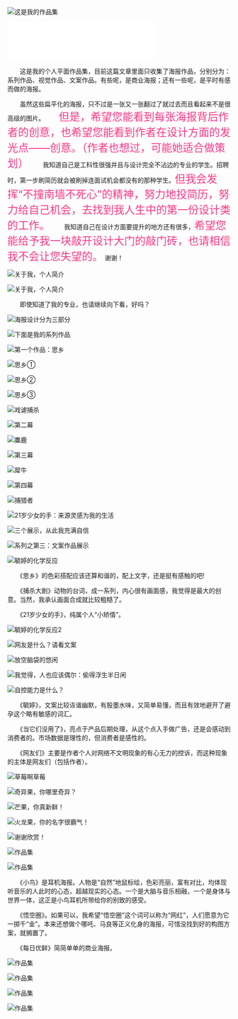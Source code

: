 ![这是我的作品集](/img/1.jpg)

<iframe frameborder="no" border="0" marginwidth="0" marginheight="0" width=330 height=86 src="//music.163.com/outchain/player?type=2&id=5276811&auto=1&height=66"></iframe>

　　这是我的个人平面作品集，目前这篇文章里面只收集了海报作品，分别分为：系列作品、视觉作品、文案作品。有些呢，是商业海报；还有一些呢，是平时有感而做的海报。

　　虽然这些扁平化的海报，只不过是一张又一张翻过了就过去而且看起来不是很高级的图片。
　　<font color=#F93A86 size=5>但是，希望您能看到每张海报背后作者的创意，也希望您能看到作者在设计方面的发光点——创意。（作者也想过，可能她适合做策划）</font>
　　我知道自己是工科性很强并且与设计完全不沾边的专业的学生。招聘时，第一步刷简历就会被刷掉连面试机会都没有的那种学生。<font color=#F93A86 size=5>但我会发挥“不撞南墙不死心”的精神，努力地投简历，努力给自己机会，去找到我人生中的第一份设计类的工作。</font>
　　我知道自己在设计方面要提升的地方还有很多，<font color=#F93A86 size=5>希望您能给予我一块敲开设计大门的敲门砖，也请相信我不会让您失望的。</font>
谢谢！

![关于我，个人简介](/img/2.jpg)

![关于我，个人简介](/img/3.jpg)

　　即使知道了我的专业，也请继续向下看，好吗？

![海报设计分为三部分](/img/4.jpg)

![下面是我的系列作品](/img/5.jpg)

![第一个作品：思乡](/img/6.jpg)

![思乡①](/img/7.jpg)

![思乡②](/img/8.jpg)

![思乡③](/img/9.jpg)

![戏谑捕杀](/img/10.jpg)


![第二幕](/img/12.jpg)

![麋鹿](/img/13.jpg)

![第三幕](/img/14.jpg)

![犀牛](/img/15.jpg)

![第四幕](/img/16.jpg)

![捕猎者](/img/17.jpg)

![21岁少女的手：来源灵感为我的生活](/img/18.jpg)

![三个展示，从此我充满自信](/img/19.jpg)

![系列之第三：文案作品展示](/img/20.jpg)

![毓婷的化学反应](/img/21.jpg)

　　《思乡》的色彩搭配应该还算和谐的，配上文字，还是挺有感触的吧!


　　《捕杀大剧》动物的台词，成一系列，内心很有画面感，我觉得是最大的创意。当然，我承认画面合成就比较粗糙了。

　　《21岁少女的手》，纯属个人“小矫情”。

![毓婷的化学反应2](/img/22.jpg)

![网友是什么？请看文案](/img/23.jpg)

![放空脑袋的悠闲](/img/24.jpg)

![我觉得，人也应该偶尔：偷得浮生半日闲](/img/25.jpg)

![自控能力是什么？](/img/26.jpg)

　　《毓婷》，文案比较诙谐幽默，有股墨水味，又简单易懂，而且有效地避开了避孕这个略有敏感的词汇。


　　《当它们没用了》，亮点于产品后期处理，从这个点入手做广告，还是会感动到消费者的。市场数据是理性的，但消费者是感性的。

　　《网友们》主要是作者个人对网络不文明现象的有心无力的控诉，而这种现象的主体是网友们（包括作者）。

![草莓啊草莓](/img/.jpg)

![奇异果，你哪里奇异？](/img/27.jpg)

![芒果，你真新鲜！](/img/28.jpg)

![火龙果，你的名字很霸气！](/img/29.jpg)

![谢谢欣赏！](/img/30.jpg)

![作品集](/img/31.jpg)

![作品集](/img/32.jpg)

　　《小鸟》是耳机海报。人物是“自然”地鼠标绘，色彩亮丽，富有对比，均体现听音乐的人此时的心态，超越现实的心态。一个是大脑与音乐相融，一个是身体与世界一体，这正是小鸟耳机所带给你的别致的感受。

　　《悟空圈》。如果可以，我希望“悟空圈”这个词可以称为“网红”，人们愿意为它一掷千“金”。本来还想做个哪吒、马良等正义化身的海报，可惜没找到好的构图方案，就搁置了。

　　《每日优鲜》简简单单的商业海报。

![作品集](/img/33.jpg)

![作品集](/img/34.jpg)

![作品集](/img/35.jpg)

![作品集](/img/36.gif)